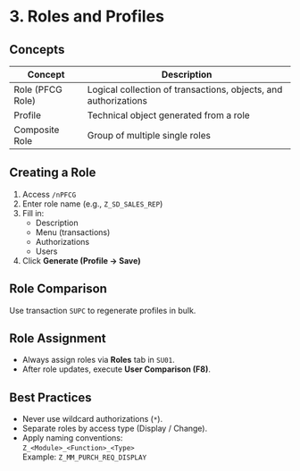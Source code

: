 # 3. Roles and Profiles

## Concepts

| Concept | Description |
|----------|-------------|
| Role (PFCG Role) | Logical collection of transactions, objects, and authorizations |
| Profile | Technical object generated from a role |
| Composite Role | Group of multiple single roles |

## Creating a Role
1. Access `/nPFCG`  
2. Enter role name (e.g., `Z_SD_SALES_REP`)  
3. Fill in:  
   - Description  
   - Menu (transactions)  
   - Authorizations  
   - Users  
4. Click **Generate (Profile → Save)**

## Role Comparison
Use transaction `SUPC` to regenerate profiles in bulk.

## Role Assignment
- Always assign roles via **Roles** tab in `SU01`.  
- After role updates, execute **User Comparison (F8)**.

## Best Practices
- Never use wildcard authorizations (`*`).  
- Separate roles by access type (Display / Change).  
- Apply naming conventions:  
  `Z_<Module>_<Function>_<Type>`  
  Example: `Z_MM_PURCH_REQ_DISPLAY`
